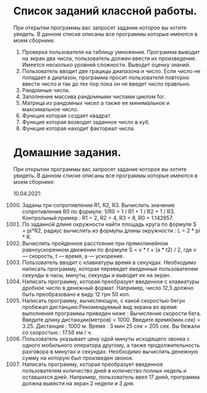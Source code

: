 # Список заданий классной работы.
При открытии программы вас запросят задание которое вы хотите увидеть.
В данном списке описаны все программы которые имеются в моем сборнике:
1. Проверка пользователя на таблицу умножения.
Программа выводит на экран два числа, пользователь должен ввести их произведение. Имеется несколько уровней сложности. Выводит оценку знаний.
2. Пользователь вводит две грацицы диапазона и число. 
Если число не попадает в диапазон, программа просит пользователя повторно ввести число и так до тех пор пока он не введет число правльно.
3. Рандомные числа.
4. Заполнение массива рандомными числами циклом for.
5. Матрица из рандомных чисел а также ее минимальное и максимальное число.
6. Функция которая создает квадрат.
7. Функция которая возводит заданное число в куб.
8. Функция которая находит факториал числа.

# Домашние задания.
При открытии программы вас запросят задание которое вы хотите увидеть.
В данном списке описаны все программы которые имеются в моем сборнике:

10.04.2021:

1000. Заданы три сопротивлении R1, R2, R3. 
Вычислить значение сопротивления R0 по формуле: 1/R0 = 1 / R1 + 1 / R2 + 1 / R3. Контрольный пример : R1 = 2, R2 = 4, R3 = 8, R0 = 1.142857.
1001. По заданной длине окружности найти площадь круга по формуле S = pi*R2, 
радиус вычислить из формулы длины окружности : L = 2 * pi * R.
1002. Вычислить пройденное расстояние при прямолинейном равноускоренном движении по формуле
S = v * t + (a * t2) / 2, где v — скорость, t — время, а — ускорение.
1003. Пользователь вводит с клавиатуры время в секундах. Необходимо написать программу, которая переведет введенные пользователем секунды в часы, минуты, секунды и выводит их на экран.
1004. Написать программу, которая преобразует введенное с клавиатуры дробное число в денежный формат. Например, число 12,5 должно быть преобразовано к виду 12 грн 50 коп.
1005. Написать программу, вычисляющую, с какой скоростью бегун пробежал дистанцию.Рекомендуемый вид экрана во время выполнения программы приведен ниже : Вычисление скорости бега. Введите длину дистанции(метров) = 1000. Введите время(мин.сек) = 3.25. Дистанция : 1000 м.  Время : 3 мин 25 сек = 205 сек. Вы бежали со скоростью : 17.56 км / ч.
1006. Пользователь указывает цену одой минуты исходящего звонка с одного мобильного оператора другому, а также продолжительность разговора в минутах и секундах. Необходимо вычислить денежную сумму на которую был произведен звонок.
1007. Написать программу, которая преобразует введенное пользователем количество дней в количество полных недель и оставшихся дней. Например, пользователь ввел 17 дней, программа должна вывести на экран 2 недели и 3 дня.
